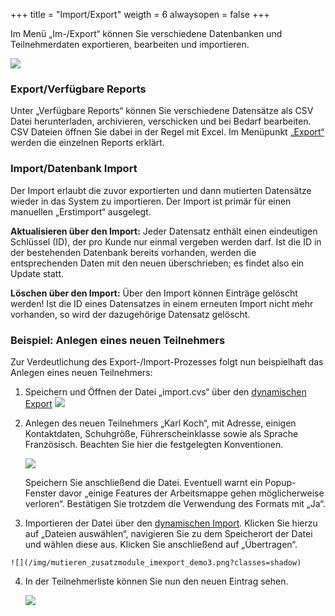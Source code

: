 +++
title = "Import/Export"
weigth = 6
alwaysopen = false
+++


Im Menü „Im-/Export“ können Sie verschiedene Datenbanken und Teilnehmerdaten exportieren, bearbeiten und importieren.  


![](/img/mutieren_zusatzmodule_imexport.png?classes=shadow)

### Export/Verfügbare Reports

Unter „Verfügbare Reports“ können Sie verschiedene Datensätze als CSV Datei herunterladen, archivieren, verschicken und 
bei Bedarf bearbeiten. CSV Dateien öffnen Sie dabei in der Regel mit Excel. Im Menüpunkt [„Export“](/mutieren/zusatzmodule/importexport/export/) werden die einzelnen Reports erklärt.


### Import/Datenbank Import


Der Import erlaubt die zuvor exportierten und dann mutierten Datensätze wieder in das System zu importieren. 
Der Import ist primär für einen manuellen „Erstimport“ ausgelegt.

**Aktualisieren über den Import:** Jeder Datensatz enthält einen
eindeutigen Schlüssel (ID), der pro Kunde nur einmal vergeben werden
darf. Ist die ID in der bestehenden Datenbank bereits vorhanden, werden
die entsprechenden Daten mit den neuen überschrieben; es findet also ein
Update statt.

**Löschen über den Import:** Über den Import können Einträge gelöscht
werden! Ist die ID eines Datensatzes in einem erneuten Import nicht mehr
vorhanden, so wird der dazugehörige Datensatz gelöscht.



### Beispiel: Anlegen eines neuen Teilnehmers

Zur Verdeutlichung des Export-/Import-Prozesses folgt nun beispielhaft das Anlegen eines neuen Teilnehmers:

 1. Speichern und Öffnen der Datei „import.cvs“ über den [dynamischen Export](/mutieren/zusatzmodule/importexport/export/#dynamischer-export) ![](/img/mutieren_zusatzmodule_imexport_demo1.png?classes=shadow&width=1000px)

 2. Anlegen des neuen Teilnehmers „Karl Koch“, mit Adresse, einigen Kontaktdaten, Schuhgröße, Führerscheinklasse sowie als Sprache Französisch. Beachten Sie hier die festgelegten Konventionen.

	![](/img/mutieren_zusatzmodule_imexport_demo2.png?classes=shadow&width=1000px)
    
	Speichern Sie anschließend die Datei. Eventuell warnt ein Popup-Fenster davor „einige Features der Arbeitsmappe gehen
	möglicherweise verloren“. Bestätigen Sie trotzdem die Verwendung des Formats mit „Ja“.
	
 3.  Importieren der Datei über den [dynamischen Import](/mutieren/zusatzmodule/importexport/import/#dynamischer-Import). Klicken Sie hierzu auf „Dateien auswählen“, navigieren Sie zu dem Speicherort der Datei und wählen diese aus. Klicken Sie anschließend auf 
 „Übertragen“. 
 
	![](/img/mutieren_zusatzmodule_imexport_demo3.png?classes=shadow)
 
 4. In der Teilnehmerliste können Sie nun den neuen Eintrag sehen. 
 
	![](/img/mutieren_zusatzmodule_imexport_demo4.png?classes=shadow&width=1000px)


